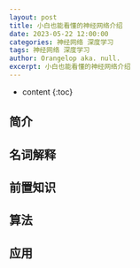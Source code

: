 ```yaml
---
layout: post
title: 小白也能看懂的神经网络介绍
date: 2023-05-22 12:00:00
categories: 神经网络 深度学习
tags: 神经网络 深度学习
author: Orangelop aka. null.
excerpt: 小白也能看懂的神经网络介绍
---
```


* content
{:toc}

## 简介

## 名词解释

## 前置知识

## 算法

## 应用
